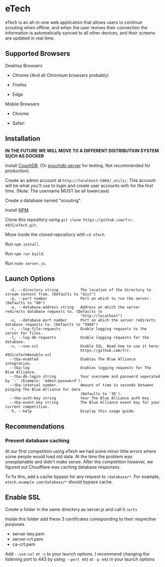 # eTech
eTech is an all-in-one web application that allows users to continue scouting when offline, and when the user revives their connection the information is automatically synced to all other devices, and their screens are updated in real time.

## Supported Browsers
Desktop Browsers
* Chrome (And all Chromium browsers probably)

* Firefox

* Edge

Mobile Browsers
* Chrome

* Safari


## Installation

<b>IN THE FUTURE WE WILL MOVE TO A DIFFERENT DISTRIBUTION SYSTEM SUCH AS DOCKER</b>

Install [CouchDB](https://docs.couchdb.org/en/stable/install/index.html). (Or [pouchdb-server](https://github.com/pouchdb/pouchdb-server) for testing. Not recommended for production)

Create an admin account at `http://localhost:5984/_utils/`. This account will be what you'll use to login and create user accounts with for the first time. (Note: The username MUST be all lowercase)

Create a database named "scouting".

Install [NPM](https://www.npmjs.com/get-npm).

Clone this repository using `git clone https://github.com/frc-4931/eTech.git`.

Move inside the cloned repositiory with `cd eTech`.

Run `npm install`.

Run `npm run build`.

Run `node server.js`.

## Launch Options

```
  -d, --directory string          The location of the directory to stream content from. (Defaults to "dist")
  -p, --port number               Port on which to run the server. (Defaults to "80")
  -a, --database-address string   Address on which the server redirects database requests to. (Defaults to
                                  "http://localhost")
  -o, --database-port number      Port on which the server redirects database requests to. (Defaults to "5984")
  -r, --log-file-requests         Enable logging requests to the server for files.
  -l, --log-db-requests           Enable logging requests for the database.
  -s, --use-ssl                   Enable SSL. Read how to use it here:
                                  https://github.com/frc-4931/eTech#enable-ssl
  --tba-enabled                   Enables The Blue Alliance integration.
  --tba-log                       Enables logging requests for The Blue Alliance.
  --tba-db-login string           Your username and password seperated by ':' (Example: 'admin:password').
  --tba-interval number           Amount of time in seconds between pinging The Blue Alliance for data
                                  (Defaults to '30').
  --tba-auth-key string           Your The Blue Alliance auth key.
  --tba-event-key string          The Blue Alliance event key for your current competition.
  -h, --help                      Display this usage guide.
```

## Recommendations

### Prevent database caching
At our first competition using eTech we had some minor little errors where some people would load old data. At the time the problem was unexplainable and didn't make sense. After the competition however, we figured out Cloudflare was caching database responses.

To fix this, add a cache bypass for any request to `/database/*`. For example, `etech.example.com/database/*` should bypass cache.

## Enable SSL
Create a folder in the same directory as server.js and call it `certs`

Inside this folder add these 3 certificates coresponding to their respective purposes

- server-key.pem
- server-crt.pem
- ca-crt.pem

Add `--use-ssl` or `-s` to your launch options. I recommend changing the listening port to 443 by using `--port 443` or `-p 443` in your launch options
